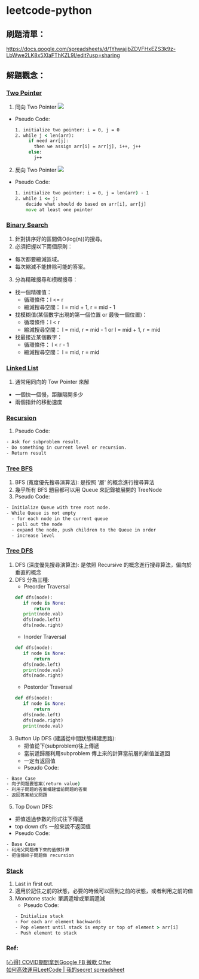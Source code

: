 # leetcode-python
## 刷題清單：  
https://docs.google.com/spreadsheets/d/1YhwajjbZDVFHxEZS3k9z-LbWwe2LK8x5XIaFThKZL9I/edit?usp=sharing  

## 解題觀念：
### [Two Pointer](https://www.youtube.com/watch?v=86GHTcY0K4I&list=PLV5qT67glKSErHD66rKTfqerMYz9OaTOs&index=2&ab_channel=%E5%9B%BE%E7%81%B5%E6%98%9F%E7%90%83TuringPlanet)
1. 同向 Two Pointer
  ![](https://i.imgur.com/dUqTY2Z.png)
  - Pseudo Code:
    ```cmd
    1. initialize two pointer: i = 0, j = 0 
    2. while j < len(arr):
         if need arr[j]:
           then we assign arr[i] = arr[j], i++, j++
         else: 
           j++
     ```
2. 反向 Two Pointer
  ![](https://i.imgur.com/FFg4oXz.png)
  -  Pseudo Code:
     ```cmd
     1. initialize two pointer: i = 0, j = len(arr) - 1
     2. while i <= j:
         decide what should do based on arr[i], arr[j]
         move at least one pointer
     ```
 
### [Binary Search](https://www.youtube.com/watch?v=j2_JW3In9PE&list=PLV5qT67glKSErHD66rKTfqerMYz9OaTOs&index=3&ab_channel=%E5%9B%BE%E7%81%B5%E6%98%9F%E7%90%83TuringPlanet)
1. 針對排序好的區間做O(log(n))的搜尋。
2. 必須把握以下兩個原則：
  - 每次都要縮減區域。
  - 每次縮減不能排除可能的答案。
3. 分為精確搜尋和模糊搜尋：
  - 找一個精確值： 
    - 循環條件：l <= r  
    - 縮減搜尋空間： l = mid + 1, r = mid - 1
  - 找模糊值(某個數字出現的第一個位置 or 最後一個位置)：
    - 循環條件：l < r  
    - 縮減搜尋空間： l = mid, r = mid - 1 or l = mid + 1, r = mid
  - 找最接近某個數字：
    - 循環條件： l < r - 1
    - 縮減搜尋空間： l = mid, r = mid 

### [Linked List](https://www.youtube.com/watch?v=0czlvlqg5xw&list=PLV5qT67glKSErHD66rKTfqerMYz9OaTOs&index=4&ab_channel=%E5%9B%BE%E7%81%B5%E6%98%9F%E7%90%83TuringPlanet)
1. 通常用同向的 Tow Pointer 來解
  - 一個快一個慢，距離隔開多少
  - 兩個指針的移動速度
 
 
### [Recursion](https://www.youtube.com/watch?v=0czlvlqg5xw&list=PLV5qT67glKSErHD66rKTfqerMYz9OaTOs&index=4&ab_channel=%E5%9B%BE%E7%81%B5%E6%98%9F%E7%90%83TuringPlanet)
1. Pseudo Code: 
  ```cmd
  - Ask for subproblem result.
  - Do something in current level or recursion.
  - Return result
  ```


### [Tree BFS](https://www.youtube.com/watch?v=jEg9AeN5a2Q&list=PLV5qT67glKSErHD66rKTfqerMYz9OaTOs&index=8&ab_channel=%E5%9B%BE%E7%81%B5%E6%98%9F%E7%90%83TuringPlanet)
1. BFS (寬度優先搜尋演算法): 是按照 '層' 的概念進行搜尋算法
2. 幾乎所有 BFS 題目都可以用 Queue 來記錄被展開的 TreeNode
3. Pseudo Code: 
  ```cmd
  - Initialize Queue with tree root node.
  - While Queue is not empty
    - for each node in the current queue
    - pull out the node
    - expand the node, push children to the Queue in order
    - increase level
  ```

### [Tree DFS](https://www.youtube.com/watch?v=5jz66VkGMCY&list=PLV5qT67glKSErHD66rKTfqerMYz9OaTOs&index=9&ab_channel=%E5%9B%BE%E7%81%B5%E6%98%9F%E7%90%83TuringPlanet)
1. DFS (深度優先搜尋演算法): 是依照 Recursive 的概念進行搜尋算法，偏向於垂直的概念
2. DFS 分為三種: 
   - Preorder Traversal
   ```python
   def dfs(node):
      if node is None:
          return
      print(node.val)
      dfs(node.left)
      dfs(node.right)
   ```
   - Inorder Traversal
   ```python
   def dfs(node):
      if node is None:
          return
      dfs(node.left)
      print(node.val)
      dfs(node.right)
   ```
   - Postorder Traversal
   ```python
   def dfs(node):
      if node is None:
          return
      dfs(node.left)
      dfs(node.right)
      print(node.val)
   ```
4. Button Up DFS (建議從中間狀態構建思路):
   - 把值從下(subproblem)往上傳遞
   - 當前遞歸層利用subproblem 傳上來的計算當前層的新值並返回
   - 一定有返回值
   - Pseudo Code: 
  ```cmd
  - Base Case
  - 向子問題要答案(return value)
  - 利用子問題的答案構建當前問題的答案
  - 返回答案給父問題
 ```
5. Top Down DFS:
  - 把值透過參數的形式往下傳遞
  - top down dfs 一般來說不返回值
  - Pseudo Code: 
  ```cmd
  - Base Case
  - 利用父問題傳下來的值做計算
  - 把值傳給子問題做 recursion
  ```
 
### [Stack](https://www.youtube.com/watch?v=D_MHAZGtByY&list=PLV5qT67glKSErHD66rKTfqerMYz9OaTOs&index=5&ab_channel=%E5%9B%BE%E7%81%B5%E6%98%9F%E7%90%83TuringPlanet)
1. Last in first out.
2. 適用於記住之前的狀態，必要的時候可以回到之前的狀態，或者利用之前的值
3. Monotone stack: 單調遞增或單調遞減
   - Pseudo Code:
   ```cmd
   - Initialize stack
   - For each arr element backwards
   - Pop element until stack is empty or top of element > arr[i]
   - Push element to stack
    ```


### Ref:   
[[心得] COVID期間拿到Google FB 微軟 Offer](https://www.ptt.cc/bbs/Soft_Job/M.1605589986.A.CBA.html)  
[如何高效運用LeetCode | 我的secret spreadsheet](https://www.youtube.com/watch?v=ucTL2ZdcyOs&feature=emb_title&ab_channel=AHTech)

